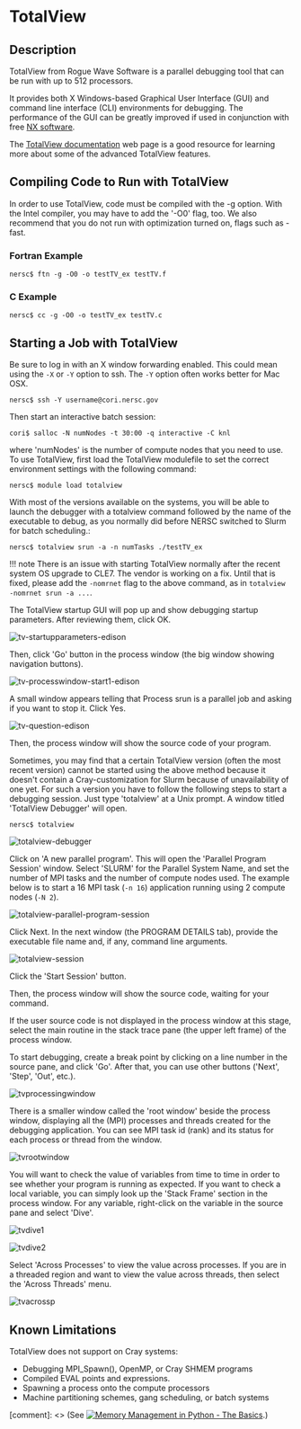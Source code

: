# TotalView

## Description

TotalView from Rogue Wave Software is a parallel debugging tool that
can be run with up to 512 processors.

It provides both X Windows-based Graphical User Interface (GUI) and
command line interface (CLI) environments for debugging. The
performance of the GUI can be greatly improved if used in conjunction
with
free
[NX software](../../connect/nx.md).

The
[TotalView documentation](https://docs.roguewave.com/en/totalview/current-main) web
page is a good resource for learning more about some of the advanced
TotalView features.

## Compiling Code to Run with TotalView

In order to use TotalView, code must be compiled with the -g
option. With the Intel compiler, you may have to add the '-O0' flag,
too. We also recommend that you do not run with optimization turned
on, flags such as -fast.

### Fortran Example

```shell
nersc$ ftn -g -O0 -o testTV_ex testTV.f
```

### C Example

```
nersc$ cc -g -O0 -o testTV_ex testTV.c
```

## Starting a Job with TotalView

Be sure to log in with an X window forwarding enabled. This could mean
using the `-X` or `-Y` option to ssh. The `-Y` option often works
better for Mac OSX.

```shell
nersc$ ssh -Y username@cori.nersc.gov
```

Then start an interactive batch session:

```shell
cori$ salloc -N numNodes -t 30:00 -q interactive -C knl
```

where 'numNodes' is the number of compute nodes that you need to
use. To use TotalView, first load the TotalView modulefile to set the
correct environment settings with the following command:

```shell
nersc$ module load totalview
```

With most of the versions available on the systems, you will be able
to launch the debugger with a totalview command followed by the name
of the executable to debug, as you normally did before NERSC switched
to Slurm for batch scheduling.:

```shell
nersc$ totalview srun -a -n numTasks ./testTV_ex
```

!!! note
	There is an issue with starting TotalView normally after
	the recent system OS upgrade to CLE7. The vendor is working
	on a fix.  Until that is fixed, please add the `-nomrnet`
	flag to the above command, as in `totalview -nomrnet srun
	-a ...`.

The TotalView startup GUI will pop up and show debugging startup
parameters. After reviewing them, click OK.

![tv-startupparameters-edison](images/tv-startupparameters-edison.png)

Then, click 'Go' button in the process window (the big window showing
navigation buttons).

![tv-processwindow-start1-edison](images/tv-processwindow-start1-edison.png)

A small window appears telling that Process srun is a parallel job and
asking if you want to stop it. Click Yes.

![tv-question-edison](images/tv-question-edison.png)

Then, the process window will show the source code of your program.

Sometimes, you may find that a certain TotalView version (often the
most recent version) cannot be started using the above method because
it doesn't contain a Cray-customization for Slurm because of
unavailability of one yet. For such a version you have to follow the
following steps to start a debugging session.  Just type 'totalview'
at a Unix prompt. A window titled 'TotalView Debugger' will open.

```shell
nersc$ totalview
```

![totalview-debugger](images/totalview-debugger.png)


Click on 'A new parallel program'. This will open the 'Parallel
Program Session' window. Select 'SLURM' for the Parallel System Name,
and set the number of MPI tasks and the number of compute nodes
used. The example below is to start a 16 MPI task (`-n 16`)
application running using 2 compute nodes (`-N 2`).

![totalview-parallel-program-session](images/totalview-parallel-program-session.png)

Click Next. In the next window (the PROGRAM DETAILS tab), provide the
executable file name and, if any, command line arguments.

![totalview-session](images/totalview-session.png)

Click the 'Start Session' button.

Then, the process window will show the source code, waiting for your
command.

If the user source code is not displayed in the process window at this
stage, select the main routine in the stack trace pane (the upper left
frame) of the process window.

To start debugging, create a break point by clicking on a line number
in the source pane, and click 'Go'. After that, you can use other
buttons ('Next', 'Step', 'Out', etc.).

![tvprocessingwindow](images/tvprocessingwindow.png)

There is a smaller window called the 'root window' beside the process
window, displaying all the (MPI) processes and threads created for the
debugging application. You can see MPI task id (rank) and its status
for each process or thread from the window.

![tvrootwindow](images/tvrootwindow.png)

You will want to check the value of variables from time to time in
order to see whether your program is running as expected. If you want
to check a local variable, you can simply look up the 'Stack Frame'
section in the process window. For any variable, right-click on the
variable in the source pane and select 'Dive'.

![tvdive1](images/tvdive1.png)

![tvdive2](images/tvdive2.png)

Select 'Across Processes' to view the value across processes. If you
are in a threaded region and want to view the value across threads,
then select the 'Across Threads' menu.

![tvacrossp](images/tvacrossp.png)

## Known Limitations

TotalView does not support on Cray systems:

- Debugging MPI_Spawn(), OpenMP, or Cray SHMEM programs
- Compiled EVAL points and expressions.
- Spawning a process onto the compute processors
- Machine partitioning schemes, gang scheduling, or batch systems

[comment]: <> (See [![Memory Management in Python - The Basics](https://img.youtube.com/vi/F6u5rhUQ6dU/0.jpg)](https://www.youtube.com/watch?v=F6u5rhUQ6dU).)
